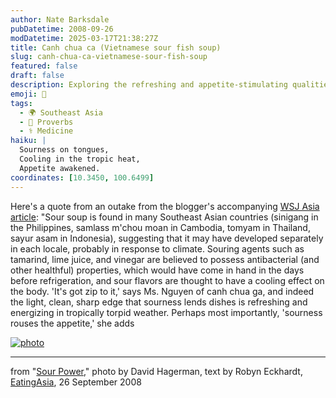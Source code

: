 ```yaml
---
author: Nate Barksdale
pubDatetime: 2008-09-26
modDatetime: 2025-03-17T21:38:27Z
title: Canh chua ca (Vietnamese sour fish soup)
slug: canh-chua-ca-vietnamese-sour-fish-soup
featured: false
draft: false
description: Exploring the refreshing and appetite-stimulating qualities of sour soups across Southeast Asia.
emoji: 🍲
tags:
  - 🌍 Southeast Asia
  - 🍲 Proverbs
  - ⚕️ Medicine
haiku: |
  Sourness on tongues,  
  Cooling in the tropic heat,  
  Appetite awakened.
coordinates: [10.3450, 100.6499]
---
```


Here's a quote from an outake from the blogger's accompanying [WSJ Asia article](http://web.archive.org/web/20110501200436/http://online.wsj.com:80/article/SB122218780066767641.html?mod=todays_asia_weekend_journal): "Sour soup is found in many Southeast Asian countries (sinigang in the Philippines, samlass m'chou moan in Cambodia, tomyam in Thailand, sayur asam in Indonesia), suggesting that it may have developed separately in each locale, probably in response to climate. Souring agents such as tamarind, lime juice, and vinegar are believed to possess antibacterial (and other healthful) properties, which would have come in hand in the days before refrigeration, and sour flavors are thought to have a cooling effect on the body. 'It's got zip to it,' says Ms. Nguyen of canh chua ga, and indeed the light, clean, sharp edge that sourness lends dishes is refreshing and energizing in tropically torpid weather. Perhaps most importantly, 'sourness rouses the appetite,' she adds

[![photo](http://culture-making.com/media/355n7237.jpg)](http://eatingasia.typepad.com/eatingasia/2008/09/sour-power.html)

---

from "[Sour Power](http://web.archive.org/web/20241112234540/https://eatingasia.typepad.com/eatingasia/2008/09/sour-power.html)," photo by David Hagerman, text by Robyn Eckhardt, [EatingAsia](http://web.archive.org/web/20241112234540/https://eatingasia.typepad.com/eatingasia/2008/09/sour-power.html), 26 September 2008
